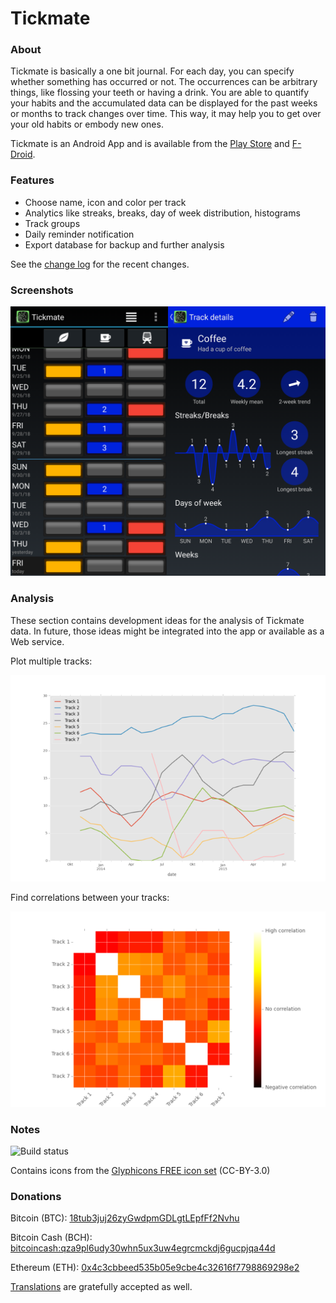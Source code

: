 # Tickmate

### About

Tickmate is basically a one bit journal. For each day, you can specify whether something has occurred or not. The occurrences can be arbitrary things, like flossing your teeth or having a drink. You are able to quantify your habits and the accumulated data can be displayed for the past weeks or months to track changes over time. This way, it may help you to get over your old habits or embody new ones.

Tickmate is an Android App and is available from the [Play Store](https://play.google.com/store/apps/details?id=de.smasi.tickmate) and [F-Droid](https://f-droid.org/repository/browse/?fdid=de.smasi.tickmate).

### Features

* Choose name, icon and color per track
* Analytics like streaks, breaks, day of week distribution, histograms
* Track groups
* Daily reminder notification
* Export database for backup and further analysis

See the [change log](CHANGES.md) for the recent changes.

### Screenshots

![Screenshot](artwork/screenshot.png)

### Analysis

These section contains development ideas for the analysis of Tickmate data. In
future, those ideas might be integrated into the app or available as a Web
service.

Plot multiple tracks:

![Analysis: Plot](analysis/monthly_example.png)

Find correlations between your tracks:

![Analysis: Correlation](analysis/corr_example.png)

### Notes

![Build status](https://travis-ci.org/lordi/tickmate.svg?branch=master)

Contains icons from the [Glyphicons FREE icon set](http://glyphicons.com/) (CC-BY-3.0)

### Donations

Bitcoin (BTC): [18tub3juj26zyGwdpmGDLgtLEpfFf2Nvhu](https://blockchain.info/address/18tub3juj26zyGwdpmGDLgtLEpfFf2Nvhu)

Bitcoin Cash (BCH): [bitcoincash:qza9pl6udy30whn5ux3uw4egrcmckdj6gucpjqa44d](bitcoincash:qza9pl6udy30whn5ux3uw4egrcmckdj6gucpjqa44d)

Ethereum (ETH): [0x4c3cbbeed535b05e9cbe4c32616f7798869298e2](https://etherscan.io/address/0x4c3cbbeed535b05e9cbe4c32616f7798869298e2)

[Translations](LOCALIZATION.md) are gratefully accepted as well.
